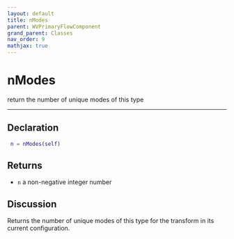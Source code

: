 ```yaml
---
layout: default
title: nModes
parent: WVPrimaryFlowComponent
grand_parent: Classes
nav_order: 9
mathjax: true
---
```


#  nModes

return the number of unique modes of this type


---

## Declaration
```matlab
 n = nModes(self)
```
## Returns
+ `n`  a non-negative integer number

## Discussion

  Returns the number of unique modes of this type for the
  transform in its current configuration.
 
      
